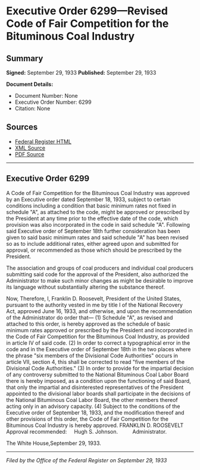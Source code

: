 # Executive Order 6299—Revised Code of Fair Competition for the Bituminous Coal Industry

## Summary

**Signed:** September 29, 1933
**Published:** September 29, 1933

**Document Details:**
- Document Number: None
- Executive Order Number: 6299
- Citation: None

## Sources
- [Federal Register HTML](https://www.presidency.ucsb.edu/documents/executive-order-6299-revised-code-fair-competition-for-the-bituminous-coal-industry)
- [XML Source](None)
- [PDF Source](None)

---

## Executive Order 6299

A Code of Fair Competition for the Bituminous Coal Industry was approved by an Executive order dated September 18, 1933, subject to certain conditions including a condition that basic minimum rates not fixed in schedule "A", as attached to the code, might be approved or prescribed by the President at any time prior to the effective date of the code, which provision was also incorporated in the code in said schedule "A". Following said Executive order of September 18th further consideration has been given to said basic minimum rates and said schedule "A" has been revised so as to include additional rates, either agreed upon and submitted for approval, or recommended as those which should be prescribed by the President.

The association and groups of coal producers and individual coal producers submitting said code for the approval of the President, also authorized the Administrator to make such minor changes as might be desirable to improve its language without substantially altering the substance thereof.

Now, Therefore, I, Franklin D. Roosevelt, President of the United States, pursuant to the authority vested in me by title I of the National Recovery Act, approved June 16, 1933, and otherwise, and upon the recommendation of the Administrator do order that—
    (1) Schedule "A", as revised and attached to this order, is hereby approved as the schedule of basic minimum rates approved or prescribed by the President and incorporated in the Code of Fair Competition for the Bituminous Coal Industry, as provided in article IV of said code.
    (2) In order to correct a typographical error in the code and in the Executive order of September 18th in the two places where the phrase "six members of the Divisional Code Authorities" occurs in article VII, section 4, this shall be corrected to read "five members of the Divisional Code Authorities."
    (3) In order to provide for the impartial decision of any controversy submitted to the National Bituminous Coal Labor Board there is hereby imposed, as a condition upon the functioning of said Board, that only the impartial and disinterested representatives of the President appointed to the divisional labor boards shall participate in the decisions of the National Bituminous Coal Labor Board, the other members thereof acting only in an advisory capacity.
    (4) Subject to the conditions of the Executive order of September 18, 1933, and the modification thereof and other provisions of this order, the Code of Fair Competition for the Bituminous Coal Industry is hereby approved.
FRANKLIN D. ROOSEVELT
Approval recommended:     Hugh S. Johnson.          Administrator.

The White House,September 29, 1933.

---

*Filed by the Office of the Federal Register on September 29, 1933*
